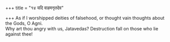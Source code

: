 +++
title = "१४ यदि वाहमनृतदेव"

+++
As if I worshipped deities of falsehood, or thought vain thoughts about the Gods, O Agni.  
     Why art thou angry with us, Jatavedas? Destruction fall on those who lie against thee!